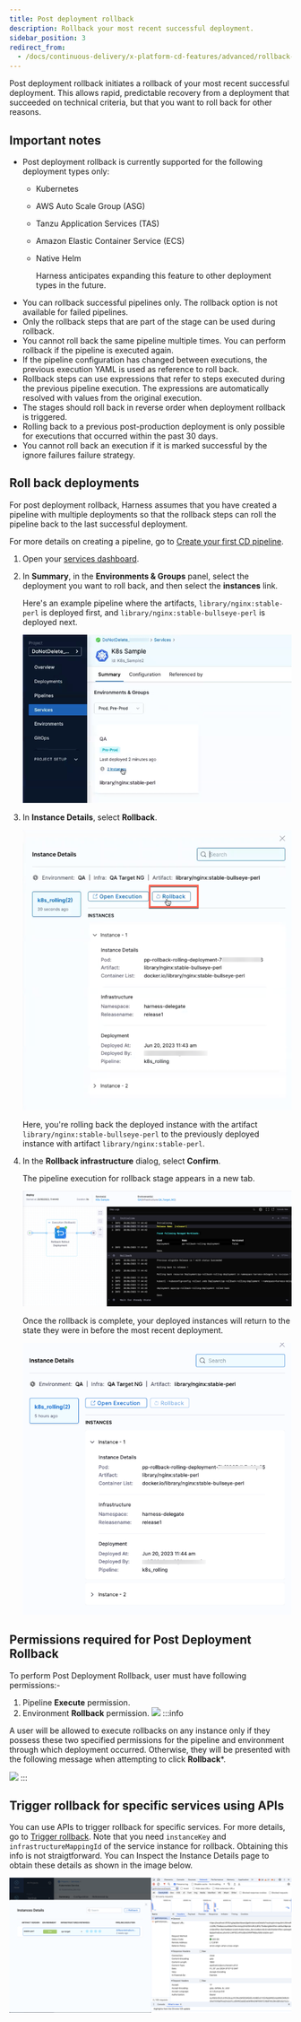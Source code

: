 ```yaml
---
title: Post deployment rollback
description: Rollback your most recent successful deployment.
sidebar_position: 3
redirect_from:
  - /docs/continuous-delivery/x-platform-cd-features/advanced/rollback-deployments
---
```


Post deployment rollback initiates a rollback of your most recent successful deployment. This allows rapid, predictable recovery from a deployment that succeeded on technical criteria, but that you want to roll back for other reasons.

## Important notes

* Post deployment rollback is currently supported for the following deployment types only: 
  - Kubernetes
  - AWS Auto Scale Group (ASG)
  - Tanzu Application Services (TAS)
  - Amazon Elastic Container Service (ECS)
  - Native Helm

    Harness anticipates expanding this feature to other deployment types in the future.
* You can rollback successful pipelines only. The rollback option is not available for failed pipelines.
* Only the rollback steps that are part of the stage can be used during rollback.
* You cannot roll back the same pipeline multiple times. You can perform rollback if the pipeline is executed again.
* If the pipeline configuration has changed between executions, the previous execution YAML is used as reference to roll back.
* Rollback steps can use expressions that refer to steps executed during the previous pipeline execution. The expressions are automatically resolved with values from the original execution.
* The stages should roll back in reverse order when  deployment rollback is triggered.
* Rolling back to a previous post-production deployment is only possible for executions that occurred within the past 30 days.
* You cannot roll back an execution if it is marked successful by the ignore failures failure strategy.

## Roll back deployments

For post deployment rollback, Harness assumes that you have created a pipeline with multiple deployments so that the rollback steps can roll the pipeline back to the last successful deployment. 

For more details on creating a pipeline, go to [Create your first CD pipeline](/docs/continuous-delivery/get-started/cd-tutorials/manifest).

1. Open your [services dashboard](/docs/continuous-delivery/monitor-deployments/monitor-cd-deployments#individual-service-dashboards).
2. In **Summary**, in the **Environments & Groups** panel, select the deployment you want to roll back, and then select the **instances** link.
   
   Here's an example pipeline where the artifacts, `library/nginx:stable-perl` is deployed first, and `library/nginx:stable-bullseye-perl` is deployed next.

   ![](../x-platform-cd-features/advanced/static/rollback-deployments-1.png)
3. In **Instance Details**, select **Rollback**.
   
   ![](../x-platform-cd-features/advanced/static/rollback-deployments.png)

   Here, you're rolling back the deployed instance with the artifact `library/nginx:stable-bullseye-perl` to the previously deployed instance with artifact `library/nginx:stable-perl`.
4. In the **Rollback infrastructure** dialog, select **Confirm**.
   
   The pipeline execution for rollback stage appears in a new tab.

   ![](../x-platform-cd-features/advanced/static/rolling-deployments-2.png)  

   Once the rollback is complete, your deployed instances will return to the state they were in before the most recent deployment.

   ![](../x-platform-cd-features/advanced/static/rollback-deployment-3.png)

## Permissions required for Post Deployment Rollback

To perform Post Deployment Rollback, user must have following permissions:-

1. Pipeline **Execute** permission. 
2. Environment **Rollback** permission.
![](./static/post_prod_rollabck.png)
:::info

A user will be allowed to execute rollbacks on any instance only if they possess these two specified permissions for the pipeline and environment through which deployment occurred. Otherwise, they will be presented with the following message when attempting to click **Rollback***.


![](./static/permissions_post_rollback.png)
:::

## Trigger rollback for specific services using APIs

You can use APIs to trigger rollback for specific services. For more details, go to [Trigger rollback](https://apidocs.harness.io/tag/Rollback/#operation/triggerRollback). 
Note that you need `instanceKey` and `infrastructureMappingId` of the service instance for rollback. Obtaining this info is not straigtforward. You can Inspect the Instance Details page to obtain these details as shown in the image below. 

![](./static/getinstances.png)
